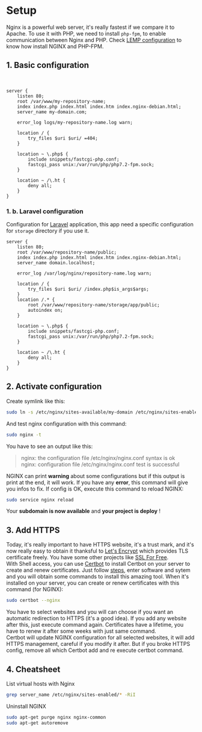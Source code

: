 # Setup

Nginx is a powerful web server, it's really fastest if we compare it to Apache. To use it with PHP, we need to install `php-fpm`, to enable communication between Nginx and PHP. Check [LEMP configuration](/guides/digital-ocean-init.html#_3-lemp-linux-nginx-mysql-php) to know how install NGINX and PHP-FPM.

## 1. Basic configuration

&nbsp;

<code-heading type="nginx" path="/etc/nginx/sites-available/my-domain"></code-heading>
```nginx{3,5,7}
server {
    listen 80;
    root /var/www/my-repository-name;
    index index.php index.html index.htm index.nginx-debian.html;
    server_name my-domain.com;
    
    error_log logs/my-repository-name.log warn;

    location / {
        try_files $uri $uri/ =404;
    }

    location ~ \.php$ {
        include snippets/fastcgi-php.conf;
        fastcgi_pass unix:/var/run/php/php7.2-fpm.sock;
    }

    location ~ /\.ht {
        deny all;
    }
}
```

### 1. b. Laravel configuration

Configuration for [Laravel](https://laravel.com/) application, this app need a specific configuration for `storage` directory if you use it.

<code-heading type="nginx" path="/etc/nginx/sites-available/my-laravel-domain"></code-heading>
```nginx{3,5,7,10,13}
server {
    listen 80;
    root /var/www/repository-name/public;
    index index.php index.html index.htm index.nginx-debian.html;
    server_name domain.localhost;
    
    error_log /var/log/nginx/repository-name.log warn;

    location / {
        try_files $uri $uri/ /index.php$is_args$args;
    }
    location /.* {
        root /var/www/repository-name/storage/app/public;
        autoindex on;
    }

    location ~ \.php$ {
        include snippets/fastcgi-php.conf;
        fastcgi_pass unix:/var/run/php/php7.2-fpm.sock;
    }

    location ~ /\.ht {
        deny all;
    }
}

```

## 2. Activate configuration

Create symlink like this:

```bash
sudo ln -s /etc/nginx/sites-available/my-domain /etc/nginx/sites-enabled/
```

And test nginx configuration with this command:

```bash
sudo nginx -t
```

You have to see an output like this:

> nginx: the configuration file /etc/nginx/nginx.conf syntax is ok  
> nginx: configuration file /etc/nginx/nginx.conf test is successful

NGINX can print **warning** about some configurations but if this output is print at the end, it will work. If you have any **error**, this command will give you infos to fix. If config is OK, execute this command to reload NGINX:

```bash
sudo service nginx reload
```

Your **subdomain is now available** and **your project is deploy** !

## 3. Add HTTPS

Today, it's really important to have HTTPS website, it's a trust mark, and it's now really easy to obtain it thanksful to [Let's Encrypt](https://letsencrypt.org/) which provides TLS certificate freely. You have some other projects like [SSL For Free](https://www.sslforfree.com/).  
With Shell access, you can use [Certbot](https://certbot.eff.org/) to install Certbot on your server to create and renew certificates. Just follow [steps](https://certbot.eff.org/instructions), enter software and sytem and you will obtain some commands to install this amazing tool. When it's installed on your server, you can create or renew certificates with this command (for NGINX):

```bash
sudo certbot --nginx
```

You have to select websites and you will can choose if you want an automatic redirection to HTTPS (it's a good idea). If you add any website after this, just execute command again. Certificates have a lifetime, you have to renew it after some weeks with just same command.  
Certbot will update NGINX configuration for all selected websites, it will add HTTPS management, careful if you modify it after. But if you broke HTTPS config, remove all which Certbot add and re execute certbot command.

## 4. Cheatsheet

List virtual hosts with Nginx

```bash
grep server_name /etc/nginx/sites-enabled/* -RiI
```

Uninstall NGINX

```bash
sudo apt-get purge nginx nginx-common
sudo apt-get autoremove
```
